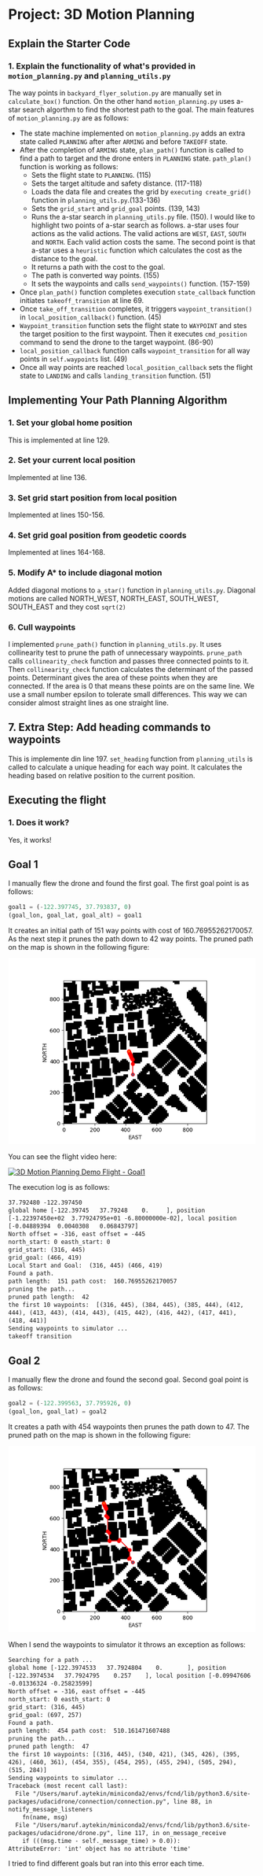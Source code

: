 # Project: 3D Motion Planning

## Explain the Starter Code

### 1. Explain the functionality of what's provided in `motion_planning.py` and `planning_utils.py`
 
The way points in `backyard_flyer_solution.py` are manually set in `calculate_box()` function. On the other hand 
`motion_planning.py` uses a-star search algorthm to find the shortest path to the goal. The main features of 
`motion_planning.py` are as follows:

* The state machine implemented on `motion_planning.py` adds an extra state called `PLANNING` after after `ARMING` and before 
`TAKEOFF` state.
* After the completion of `ARMING` state, `plan_path()` function is called to find a path to target and the drone enters in 
`PLANNING` state. `path_plan()` function is working as follows:
    - Sets the flight state to `PLANNING`. (115)
    - Sets the target altitude and safety distance. (117-118)
    - Loads the data file and creates the grid by `executing create_grid()` function in `planning_utils.py`.(133-136)
    - Sets the `grid_start` and `grid_goal` points. (139, 143)
    - Runs the a-star search in `planning_utils.py` file. (150). I would like to highlight two points of a-star search as 
follows. a-star uses four actions as the valid actions. The valid actions are `WEST`, `EAST`, `SOUTH` and `NORTH`. 
Each valid action costs the same. The second point is that a-star uses a `heuristic` function which calculates the cost
 as the distance to the goal.
    - It returns a path with the cost to the goal.
    - The path is converted way points. (155)
    - It sets the waypoints and calls `send_waypoints()` function. (157-159)
* Once `plan_path()` function completes execution `state_callback` function initiates `takeoff_transition` at line 69.
* Once `take_off_transition` completes, it triggers `waypoint_transition()` in `local_position_callback()` function. (45)
* `Waypoint_transition` function sets the flight state to `WAYPOINT` and stes the target position to the first waypoint. 
Then it executes `cmd_position` command to send the drone to the target waypoint. (86-90)
* `local_position_callback` function calls `waypoint_transition` for all way points in `self.waypoints` list. (49)
* Once all way points are reached `local_position_callback` sets the flight state to `LANDING` and calls 
`landing_transition` function. (51)

## Implementing Your Path Planning Algorithm

### 1. Set your global home position

This is implemented at line 129.

### 2. Set your current local position

Implemented at line 136.

### 3. Set grid start position from local position

Implemented at lines 150-156.

### 4. Set grid goal position from geodetic coords

Implemented at lines 164-168.

### 5. Modify A* to include diagonal motion

Added diagonal motions to `a_star()` function in `planning_utils.py`. Diagonal motions are called  NORTH_WEST, NORTH_EAST, 
SOUTH_WEST, SOUTH_EAST and they cost `sqrt(2)` 


### 6. Cull waypoints 

I implemented `prune_path()` function in `planning_utils.py`. It uses collinearity test to prune the path of unnecessary waypoints.
`prune_path` calls `collinearity_check` function and passes three connected points to it. Then `collinearity_check` function
 calculates the determinant of the passed points. Determinant gives the area of these points when they are connected. 
 If the area is 0 that means these points are on the same line. We use a small number epsilon to tolerate small differences. 
 This way we can consider almost straight lines as one straight line.

## 7. Extra Step: Add heading commands to waypoints

This is implemente din line 197. `set_heading` function from `planning_utils` is called to calculate a unique heading 
for each way point. It calculates the heading based on relative position to the current position.
 

## Executing the flight

### 1. Does it work?
Yes, it works!

## Goal 1

I manually flew the drone and found the first goal. The first goal point is as follows:
```python
goal1 = (-122.397745, 37.793837, 0)
(goal_lon, goal_lat, goal_alt) = goal1
```

It creates an initial path of 151 way points with cost of 160.76955262170057. As the next step it prunes 
the path down to 42 way points. The pruned path on the map is shown in the following figure:

![path 2](path1.png?raw=true "Fig 1: Path for goal1")


You can see the flight video here:

[![3D Motion Planning Demo Flight - Goal1](http://img.youtube.com/vi/kas6BiCqDcc/0.jpg)](http://www.youtube.com/watch?v=kas6BiCqDcc)


The execution log is as follows:
```Searching for a path ...
37.792480 -122.397450
global home [-122.39745   37.79248    0.     ], position [-1.22397450e+02  3.77924795e+01 -6.80000000e-02], local position [-0.04889394  0.0040308   0.06843797]
North offset = -316, east offset = -445
north_start: 0 easth_start: 0
grid_start: (316, 445)
grid_goal: (466, 419)
Local Start and Goal:  (316, 445) (466, 419)
Found a path.
path length:  151 path cost:  160.76955262170057
pruning the path...
pruned path length:  42
the first 10 waypoints:  [(316, 445), (384, 445), (385, 444), (412, 444), (413, 443), (414, 443), (415, 442), (416, 442), (417, 441), (418, 441)]
Sending waypoints to simulator ...
takeoff transition
```

## Goal 2

I manually flew the drone and found the second goal. Second goal point is as follows:
```python
goal2 = (-122.399563, 37.795926, 0)
(goal_lon, goal_lat) = goal2
```

It creates a path with 454 waypoints then prunes the path down to 47. The pruned path on the map is shown in
 the following figure:
 
![path 2](path2.png?raw=true "Fig 2: Path for goal2")

When I send the waypoints to simulator it throws an exception as follows:

```
Searching for a path ...
global home [-122.3974533   37.7924804    0.       ], position [-122.3974534   37.7924795    0.257    ], local position [-0.09947606 -0.01336324 -0.25823599]
North offset = -316, east offset = -445
north_start: 0 easth_start: 0
grid_start: (316, 445)
grid_goal: (697, 257)
Found a path.
path length:  454 path cost:  510.161471607488
pruning the path...
pruned path length:  47
the first 10 waypoints: [(316, 445), (340, 421), (345, 426), (395, 426), (460, 361), (454, 355), (454, 295), (455, 294), (505, 294), (515, 284)]
Sending waypoints to simulator ...
Traceback (most recent call last):
  File "/Users/maruf.aytekin/miniconda2/envs/fcnd/lib/python3.6/site-packages/udacidrone/connection/connection.py", line 88, in notify_message_listeners
    fn(name, msg)
  File "/Users/maruf.aytekin/miniconda2/envs/fcnd/lib/python3.6/site-packages/udacidrone/drone.py", line 117, in on_message_receive
    if (((msg.time - self._message_time) > 0.0)):
AttributeError: 'int' object has no attribute 'time'
```
I tried to find different goals but ran into this error each time. 

